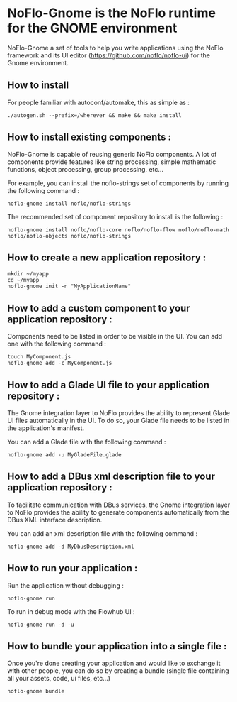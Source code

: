 # NoFlo-Gnome is the NoFlo runtime for the GNOME environment

NoFlo-Gnome a set of tools to help you write applications using the
NoFlo framework and its UI editor (https://github.com/noflo/noflo-ui)
for the Gnome environment.

## How to install

For people familiar with autoconf/automake, this as simple as :
```
./autogen.sh --prefix=/wherever && make && make install
```

## How to install existing components :

NoFlo-Gnome is capable of reusing generic NoFlo components. A lot of
components provide features like string processing, simple mathematic
functions, object processing, group processing, etc...

For example, you can install the noflo-strings set of components by
running the following command :

```
noflo-gnome install noflo/noflo-strings
```

The recommended set of component repository to install is the
following :

```
noflo-gnome install noflo/noflo-core noflo/noflo-flow noflo/noflo-math noflo/noflo-objects noflo/noflo-strings
```

## How to create a new application repository :

```
mkdir ~/myapp
cd ~/myapp
noflo-gnome init -n "MyApplicationName"
```

## How to add a custom component to your application repository :

Components need to be listed in order to be visible in the UI.
You can add one with the following command :
```
touch MyComponent.js
noflo-gnome add -c MyComponent.js
```

## How to add a Glade UI file to your application repository :

The Gnome integration layer to NoFlo provides the ability to represent
Glade UI files automatically in the UI. To do so, your Glade file
needs to be listed in the application's manifest.

You can add a Glade file with the following command :
```
noflo-gnome add -u MyGladeFile.glade
```

## How to add a DBus xml description file to your application repository :

To facilitate communication with DBus services, the Gnome integration
layer to NoFlo provides the ability to generate components
automatically from the DBus XML interface description.

You can add an xml description file with the following command :
```
noflo-gnome add -d MyDbusDescription.xml
```

## How to run your application :

Run the application without debugging :
```
noflo-gnome run
```

To run in debug mode with the Flowhub UI :
```
noflo-gnome run -d -u
```

## How to bundle your application into a single file :

Once you're done creating your application and would like to exchange
it with other people, you can do so by creating a bundle (single file
containing all your assets, code, ui files, etc...)

```
noflo-gnome bundle
```
